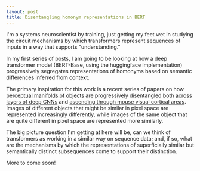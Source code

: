 ```yaml
---
layout: post
title: Disentangling homonym representations in BERT
---
```

I'm a systems neuroscientist by training, just getting my feet wet in studying the circuit mechanisms by which transformers represent sequences of inputs in a way that supports "understanding."

In my first series of posts, I am going to be looking at how a deep transformer model (BERT-Base, using the huggingface implementation) progressively segregates representations of homonyms based on semantic differences inferred from context. 

The primary inspiration for this work is a recent series of papers on how [perceptual manifolds of objects](https://journals.aps.org/prx/abstract/10.1103/PhysRevX.8.031003) are progressively disentangled both [across layers of deep CNNs](https://www.nature.com/articles/s41467-020-14578-5) and [ascending through mouse visual cortical areas](https://www.biorxiv.org/content/10.1101/2020.08.20.258798v1.abstract). Images of different objects that might be similar in pixel space are represented increasingly differently, while images of the same object that are quite different in pixel space are represented more similarly.

The big picture question I'm getting at here will be, can we think of transformers as working in a similar way on sequence data; and, if so, what are the mechanisms by which the representations of superficially similar but semantically distinct subsequences come to support their distinction.

More to come soon!
